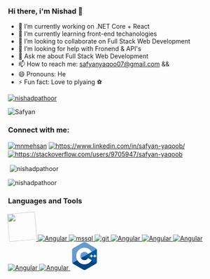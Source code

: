 

### Hi there, i'm Nishad 👋 

- 🔭 I’m currently working on .NET Core + React
- 🌱 I’m currently learning front-end techanologies
- 👯 I’m looking to collaborate on Full Stack Web Development
- 🤔 I’m looking for help with Fronend & API's
- 💬 Ask me about Full Stack Web Development
- 📫 How to reach me: safyanyaqoo07@gmail.com && 
- 😄 Pronouns: He
- ⚡ Fun fact: Love to plyaing ⚽

<p align="left"> <a href="https://github.com/ryo-ma/github-profile-trophy"><img src="https://github-profile-trophy.vercel.app/?username=nishadpathoor" alt="nishadpathoor" /></a> </p>

<p align="left"> <img src="https://komarev.com/ghpvc/?username=nishadpathoor&label=Profile%20views&color=0e75b6&style=flat" alt="Safyan" /> </p>

<h3 align="left">Connect with me:</h3>
<p align="left">
<a href="https://twitter.com/nishadpathoor" target="blank"><img align="center" src="https://raw.githubusercontent.com/rahuldkjain/github-profile-readme-generator/master/src/images/icons/Social/twitter.svg" alt="mnmehsan" height="30" width="40" /></a>
<a href="https://www.linkedin.com/in/nishadpathoor/" target="blank"><img align="center" src="https://raw.githubusercontent.com/rahuldkjain/github-profile-readme-generator/master/src/images/icons/Social/linked-in-alt.svg" alt="https://www.linkedin.com/in/safyan-yaqoob/" height="30" width="40" /></a>
<a href="https://stackoverflow.com/users/5512494/nishad" target="blank"><img align="center" src="https://raw.githubusercontent.com/rahuldkjain/github-profile-readme-generator/master/src/images/icons/Social/stack-overflow.svg" alt="https://stackoverflow.com/users/9705947/safyan-yaqoob" height="30" width="40" /></a>

<p>&nbsp;<img align="center" src="https://github-readme-stats.vercel.app/api?username=nishadpathoor&show_icons=true&locale=en" alt="nishadpathoor" /></p>

<p><img align="center" src="https://github-readme-streak-stats.herokuapp.com/?user=nishadpathoor&" alt="nishadpathoor" /></p>

### Languages and Tools
<p align="left">
    <a href="https://dev.to/t/csharp" target="_blank" rel="noreferrer"> <img src="https://res.cloudinary.com/practicaldev/image/fetch/s--x73YfqWW--/c_limit,f_auto,fl_progressive,q_80,w_64/https://dev-to-uploads.s3.amazonaws.com/uploads/badge/badge_image/33/csharp-badge.png" alt="" class="mr-4" style="transform: rotate(-5deg); width: 64px; height: 64px;"> </a> 
        <a href="https://dotnet.microsoft.com/en-us/download" target="_blank" rel="noreferrer"> <img src="https://www.vectorlogo.zone/logos/dotnet/dotnet-vertical.svg" alt="Angular" width="64px" height="64px"/> </a>
    <a href="https://www.microsoft.com/en-us/sql-server" target="_blank" rel="noreferrer"> <img src="https://www.svgrepo.com/show/303229/microsoft-sql-server-logo.svg" alt="mssql" width="64px" height="64px"/>
    <a href="https://git-scm.com/" target="_blank" rel="noreferrer"> <img src="https://www.vectorlogo.zone/logos/git-scm/git-scm-icon.svg" alt="git" width="64px" height="64px"/> </a>
    <a href="https://angular.io" target="_blank" rel="noreferrer"> <img src="https://www.vectorlogo.zone/logos/angular/angular-icon.svg" alt="Angular" width="64px" height="64px"/> </a>
    <a href="https://www.javascript.com/" target="_blank" rel="noreferrer"> <img src="https://www.vectorlogo.zone/logos/javascript/javascript-ar21.svg" alt="Angular" width="70px" height="64px"/> </a>
    <a href="https://www.typescriptlang.org/" target="_blank" rel="noreferrer"> <img src="https://www.vectorlogo.zone/logos/typescriptlang/typescriptlang-official.svg" alt="Angular" width="70px" height="64px"/> </a>
    <a href="https://www.w3schools.com/html/" target="_blank" rel="noreferrer"> <img src="https://www.vectorlogo.zone/logos/w3_html5/w3_html5-ar21.svg" alt="Angular" width="70px" height="64px"/> </a>
    <a href="https://www.w3schools.com/css/" target="_blank" rel="noreferrer"> <img src="https://www.vectorlogo.zone/logos/w3_css/w3_css-ar21.svg" alt="Angular" width="70px" height="64px"/> </a>
    <a href="https://www.w3schools.com/cpp/" target="_blank" rel="noreferrer"> <img src="https://raw.githubusercontent.com/devicons/devicon/master/icons/cplusplus/cplusplus-original.svg" alt="cplusplus" width="64px" height="64px"/> </a>
</p>

